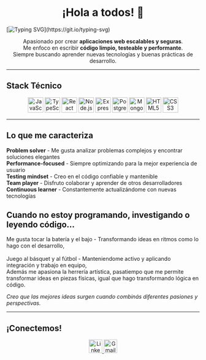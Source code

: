 <h1 align="center">¡Hola a todos! 👋</h1>

[![Typing SVG](https://readme-typing-svg.demolab.com/?lines=Soy%2C+Cristian+Farias;Desarrollador+de+Software.)](https://git.io/typing-svg)

<p align="center">Apasionado por crear <strong>aplicaciones web escalables y seguras</strong>.<br>
Me enfoco en escribir <strong>código limpio, testeable y performante</strong>.<br>
Siempre buscando aprender nuevas tecnologías y buenas prácticas de desarrollo.</p> 

---

## Stack Técnico

<div align="center">
    <img src="https://cdn.jsdelivr.net/gh/devicons/devicon/icons/javascript/javascript-original.svg" height="40" alt="JavaScript"/>
    <img src="https://cdn.jsdelivr.net/gh/devicons/devicon/icons/typescript/typescript-original.svg" height="40" alt="TypeScript"/>
    <img src="https://cdn.jsdelivr.net/gh/devicons/devicon/icons/react/react-original.svg" height="40" alt="React"/>
    <img src="https://cdn.jsdelivr.net/gh/devicons/devicon/icons/nodejs/nodejs-original.svg" height="40" alt="Node.js"/>
    <img src="https://cdn.jsdelivr.net/gh/devicons/devicon/icons/express/express-original.svg" height="40" alt="Express"/>
    <img src="https://cdn.jsdelivr.net/gh/devicons/devicon/icons/postgresql/postgresql-original.svg" height="40" alt="PostgreSQL"/>
    <img src="https://cdn.jsdelivr.net/gh/devicons/devicon/icons/mongodb/mongodb-original.svg" height="40" alt="MongoDB"/>
    <img src="https://cdn.jsdelivr.net/gh/devicons/devicon/icons/html5/html5-original.svg" height="40" alt="HTML5"/>
    <img src="https://cdn.jsdelivr.net/gh/devicons/devicon/icons/css3/css3-original.svg" height="40" alt="CSS3"/>
</div>

---

 ## Lo que me caracteriza

**Problem solver** - Me gusta analizar problemas complejos y encontrar soluciones elegantes  
**Performance-focused** - Siempre optimizando para la mejor experiencia de usuario  
**Testing mindset** - Creo en el código confiable y mantenible  
**Team player** - Disfruto colaborar y aprender de otros desarrolladores  
**Continuous learner** - Constantemente actualizándome con nuevas tecnologías 

## Cuando no estoy programando, investigando o leyendo código... 

Me gusta tocar la batería y el bajo - Transformando ideas en ritmos como lo hago con el desarrollo,<br>  
Juego al básquet y al fútbol - Manteniendome activo y aplicando integración y trabajo en equipo,<br>
Además me apasiona la herrería artística, pasatiempo que me permite transformar ideas en piezas físicas, igual que hago transformando lógica en código. 

*Creo que las mejores ideas surgen cuando combinás diferentes pasiones y perspectivas.*

---
  
## ¡Conectemos!

<div align="center">
  <a href="https://linkedin.com/in/cristian-farias" target="_blank">
    <img src="https://img.shields.io/static/v1?message=LinkedIn&logo=linkedin&label=&color=0077B5&logoColor=white&labelColor=&style=for-the-badge" height="35" alt="LinkedIn"/>
  </a>
  <a href="mailto:cristian.farias.martin@gmail.com" target="_blank">
    <img src="https://img.shields.io/static/v1?message=Gmail&logo=gmail&label=&color=D14836&logoColor=white&labelColor=&style=for-the-badge" height="35" alt="Gmail"/>
  </a>
</div>
